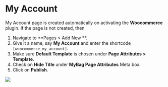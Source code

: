 # My Account

My Account page is created automatically on activating the **Woocommerce** plugin. If the page is not created, then

1. Navigate to **Pages > Add New **.
2. Give it a name, say **My Account** and enter the shortcode `[woocommerce_my_account]`.
3. Make sure **Default Template** is chosen under **Page Attributes > Template**.
4. Check on **Hide Title** under **MyBag Page Attributes** Meta box.
5. Click on **Publish**.

![](http://transvelo.github.io/unicase/docs/images/page-myaccount.png)
